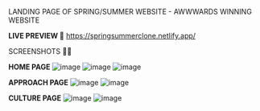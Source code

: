 LANDING PAGE OF SPRING/SUMMER WEBSITE - AWWWARDS WINNING WEBSITE

**LIVE PREVIEW 🚀**
https://springsummerclone.netlify.app/

SCREENSHOTS 😶‍🌫️

**HOME PAGE**
![image](https://github.com/SudhanshuPanthri/Spring-Summer-Website-Clone/assets/79709274/9cc571ab-2755-4fd8-894a-6f7f6a20c558)
![image](https://github.com/SudhanshuPanthri/Spring-Summer-Website-Clone/assets/79709274/c291989c-7294-4aaf-bbf4-3e840beadd8a)
![image](https://github.com/SudhanshuPanthri/Spring-Summer-Website-Clone/assets/79709274/ff29b207-29e8-4ea9-9ac8-8de3ce87367d)

**APPROACH PAGE**
![image](https://github.com/SudhanshuPanthri/Spring-Summer-Website-Clone/assets/79709274/1fe3c816-ce54-486e-9993-9d355499bb34)
![image](https://github.com/SudhanshuPanthri/Spring-Summer-Website-Clone/assets/79709274/7340be80-c092-4729-b422-4a1cbe3acf4f)

**CULTURE PAGE**
![image](https://github.com/SudhanshuPanthri/Spring-Summer-Website-Clone/assets/79709274/f881f775-0eac-46d4-ad0b-886aab98168b)
![image](https://github.com/SudhanshuPanthri/Spring-Summer-Website-Clone/assets/79709274/ce8dee9d-e418-406f-83da-361d99a05199)

